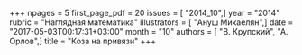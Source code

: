 +++
npages = 5
first_page_pdf = 20
issues = [ "2014_10",]
year = "2014"
rubric = "Наглядная математика"
illustrators = [ "Ануш Микаелян",]
date = "2017-05-03T00:17:31+03:00"
month = "10"
authors = [ "В. Крупский", "А. Орлов",]
title = "Коза на привязи"
+++

